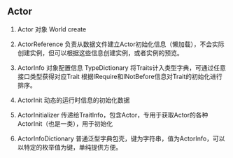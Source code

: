 ﻿## Actor

1. Actor 对象
   World
   create
   
2. ActorReference
   负责从数据文件建立Actor初始化信息（懒加载），不会实际创建实例，但可以根据这些信息创建实例，或者实例的预览。
3. ActorInfo 
   对象配置信息
   TypeDictionary 将Traits计入类型字典，可通过任意接口类型获得对应Trait
   根据IRequire和INotBefore信息对Trait的初始化进行排序。
4. ActorInit
   动态的运行时信息的初始化数据
5. ActorInitializer
   传递给TraitInfo，包含Actor，专用于获取Actor的各种ActorInit（也是一类），用于初始化
6. ActorInfoDictionary
    普通泛型字典包壳，键为字符串，值为ActorInfo，可以以特定的枚举值为键，单纯提供方便。